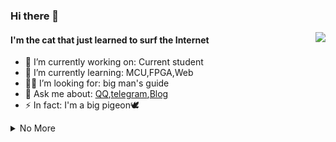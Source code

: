 ### Hi there 👋

<a href="#">
  <img align="right" src="https://github-readme-stats.vercel.app/api?username=9cats&show_icons=true&count_private=true" />
</a>

#### I'm the cat that just learned to surf the Internet

- 🔭 I’m currently working on: Current student 
- 🌱 I’m currently learning: MCU,FPGA,Web
- 🙋‍♂️ I’m looking for: big man's guide
- 💬 Ask me about: [QQ](http://wpa.qq.com/msgrd?v=3&uin=123337671&site=qq&menu=yes),[telegram](https://t.me/ninocats),[Blog](http://112.74.54.201)
- ⚡ In fact: I'm a big pigeon🕊
<!-- - 👯 I’m looking to collaborate on ... -->

<details markdown='1'><summary>No More</summary>
I am poor<br>
But if you have work, you can call me to try
</details>
